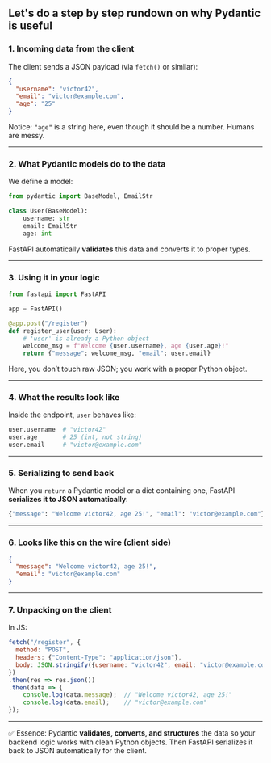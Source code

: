 
## Let's do a step by step rundown on why Pydantic is useful


### 1. Incoming data from the client

The client sends a JSON payload (via `fetch()` or similar):

```json
{
  "username": "victor42",
  "email": "victor@example.com",
  "age": "25"
}
```

Notice: `"age"` is a string here, even though it should be a number. Humans are messy.

---

### 2. What Pydantic models do to the data

We define a model:

```python
from pydantic import BaseModel, EmailStr

class User(BaseModel):
    username: str
    email: EmailStr
    age: int
```

FastAPI automatically **validates** this data and converts it to proper types.

---

### 3. Using it in your logic

```python
from fastapi import FastAPI

app = FastAPI()

@app.post("/register")
def register_user(user: User):
    # 'user' is already a Python object
    welcome_msg = f"Welcome {user.username}, age {user.age}!"
    return {"message": welcome_msg, "email": user.email}
```

Here, you don’t touch raw JSON; you work with a proper Python object.

---

### 4. What the results look like

Inside the endpoint, `user` behaves like:

```python
user.username  # "victor42"
user.age       # 25 (int, not string)
user.email     # "victor@example.com"
```

---

### 5. Serializing to send back

When you `return` a Pydantic model or a dict containing one, FastAPI **serializes it to JSON automatically**:

```python
{"message": "Welcome victor42, age 25!", "email": "victor@example.com"}
```

---

### 6. Looks like this on the wire (client side)

```json
{
  "message": "Welcome victor42, age 25!",
  "email": "victor@example.com"
}
```

---

### 7. Unpacking on the client

In JS:

```javascript
fetch("/register", {
  method: "POST",
  headers: {"Content-Type": "application/json"},
  body: JSON.stringify({username: "victor42", email: "victor@example.com", age: "25"})
})
.then(res => res.json())
.then(data => {
    console.log(data.message);  // "Welcome victor42, age 25!"
    console.log(data.email);    // "victor@example.com"
});
```

---

✅ Essence: Pydantic **validates, converts, and structures** the data so your backend logic works with clean Python objects. Then FastAPI serializes it back to JSON automatically for the client.



